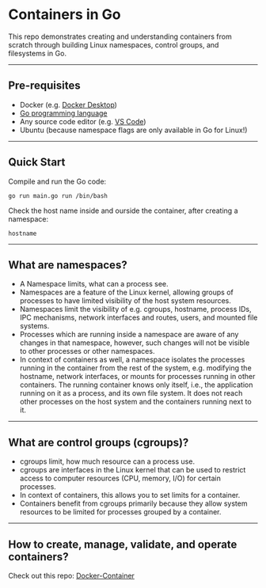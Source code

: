 # Containers in Go

This repo demonstrates creating and understanding containers from scratch through building Linux namespaces, control groups, and filesystems in Go.

---

## Pre-requisites

- Docker (e.g. [Docker Desktop](https://www.docker.com/products/docker-desktop/))
- [Go programming language](https://go.dev/dl/)
- Any source code editor (e.g. [VS Code](https://code.visualstudio.com/download))
- Ubuntu (because namespace flags are only available in Go for Linux!)

---

## Quick Start

Compile and run the Go code:
```
go run main.go run /bin/bash
```

Check the host name inside and ourside the container, after creating a namespace:
```
hostname
```

---

## What are namespaces?

- A Namespace limits, what can a process see.
- Namespaces are a feature of the Linux kernel, allowing groups of processes to have limited visibility of the host system resources.
- Namespaces limit the visibility of e.g. cgroups, hostname, process IDs, IPC mechanisms, network interfaces and routes, users, and mounted file systems.
- Processes which are running inside a namespace are aware of any changes in that namespace, however, such changes will not be visible to other processes or other namespaces.
- In context of containers as well, a namespace isolates the processes running in the container from the rest of the system, e.g. modifying the hostname, network interfaces, or mounts for processes running in other containers. The running container knows only itself, i.e., the application running on it as a process, and its own file system. It does not reach other processes on the host system and the containers running next to it.

---

## What are control groups (cgroups)?

- cgroups limit, how much resource can a process use.
- cgroups are interfaces in the Linux kernel that can be used to restrict access to computer resources (CPU, memory, I/O) for certain processes.
- In context of containers, this allows you to set limits for a container.
- Containers benefit from cgroups primarily because they allow system resources to be limited for processes grouped by a container.

---

## How to create, manage, validate, and operate containers?

Check out this repo: [Docker-Container](https://github.com/Memal7/docker-container)
